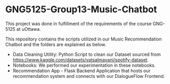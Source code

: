 # GNG5125-Group13-Music-Chatbot

This project was done in fulfillment of the requirements of the course GNG-5125 at uOttawa.

This repository contains the scripts utilized in our Music Recommendation Chatbot and the folders are explained as below.

  - Data Cleaning Utility: Python Script to clean our Dataset sourced from https://www.kaggle.com/datasets/vatsalmavani/spotify-dataset.
  - Notebooks: We performed our experimentation in these notebooks.
  - Recommendation App - Flask Backend Application that hosts our recommendation system and connects with our DialogueFlow Frontend.

